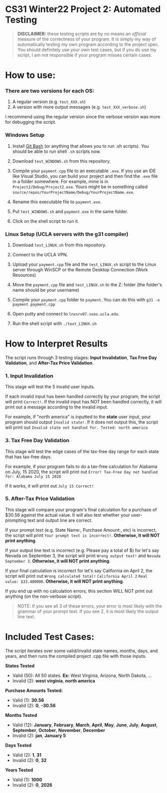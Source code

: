 # CS31 Winter22 Project 2: Automated Testing

>**DISCLAIMER:** these testing scripts are by no means an *official* measure of the correctness of your program.
It is simply my way of automatically testing my own program according to the project spec.
You should definitely use your own test cases, but if you do use my script, I am not responsible if your program misses certain cases.

# How to use:
### There are two versions for each OS: 
1. A regular version (e.g. `test_XXX.sh`)
2. A version with more output messages (e.g. `test_XXX_verbose.sh`)

I recommend using the regular version since the verbose version was more for debugging the script.

### Windows Setup
1. Install [Git Bash](http://sourceforge.net/projects/mingw-w64/files/Toolchains%20targetting%20Win32/Personal%20Builds/mingw-builds/installer/mingw-w64-install.exe/download) (or anything that allows you to run .sh scripts). You should be able to run shell `.sh` scripts now.

2. Download `test_WINDOWS.sh` from this repository.

3. Compile your `payment.cpp` file to an executable `.exe`.
If you use an IDE like Visual Studio, you can build your project and then find the `.exe` file in a folder somewhere. For example, mine is in `Project2/Debug/Project2.exe`. Yours might be in something called `source/repos/YourProjectName/Debug/YourProjectName.exe`.

4. Rename this executable file to `payment.exe`.

5. Put `test_WINDOWS.sh` and `payment.exe` in the same folder. 

6. Click on the shell script to run it.

### Linux Setup (UCLA servers with the g31 compiler)
1. Download `test_LINUX.sh` from this repository.

2. Connect to the UCLA VPN.

3. Upload your `payment.cpp` file and the `test_LINUX.sh` script to the Linux server through WinSCP or the Remote Desktop Connection (Work Resources)

4. Move the `payment.cpp` file and `test_LINUX.sh` to the Z: folder (the folder's name should be your username)

5. Compile your `payment.cpp` folder to `payment`. You can do this with `g31 -o payment payment.cpp`

6. Open putty and connect to `lnxsrv07.seas.ucla.edu`.

7. Run the shell script with `./text_LINUX.sh`

# How to Interpret Results
The script runs through 3 testing stages: **Input Invalidation**, **Tax Free Day Validation**, and **After-Tax Price Validation**.

### 1. Input Invalidation
This stage will test the 5 invalid user inputs.
  
If each invalid input has been handled correctly by your program, the script will print `Correct!`.
If the invalid input has NOT been handled correctly, it will print out a message according to the invalid input.

For example, if "north america" is inputted to the **state** user input, your program should output `Invalid state!`.
If it does not output this, the script will print out `Invalid state not handled for. Tested: north america`

### 3. Tax Free Day Validation
This stage will test the edge cases of the tax-free day range for each state that has tax-free days.

For example, if your program fails to do a tax-free calculation for Alabama on July, 15 2020, the script will print out `Error! Tax-Free Day not handled for: Alabama July 15 2020`

If it works, it will print out `July 15 Correct!`

### 5. After-Tax Price Validation
This stage will compare your program's final calculation for a purchase of $30.56 against the actual value. It will also test whether your user-prompting text and output line are correct.

If your prompt text (e.g. State Name:, Purchase Amount:, etc) is incorrect, the script will print `Your prompt text is incorrect!`. **Otherwise, it will NOT print anything**.

If your output line text is incorrect (e.g. Please pay a total of $) for let's say Nevada on September 3, the script will print `Wrong output text!` and `Nevada September 3`. **Otherwise, it will NOT print anything**.

If your final calculation is incorrect for let's say California on April 2, the script will print out `Wrong calculated total!` `California April 2` `Real value: $33.480000`. **Otherwise, it will NOT print anything**.

If you end up with no calculation errors, this section WILL NOT print out anything (on the non-verbose script).

> NOTE: If you see all 3 of these errors, your error is most likely with the grammar of your prompt text. If you see 2, it is most likely the output line text.

# Included Test Cases:
The script iterates over some valid/invalid state names, months, days, and years, and then runs the compiled project .cpp file with those inputs.

**States Tested**
- Valid (50): All 50 states. **Ex:** West Virginia, Arizona, North Dakota, ...
- Invalid (2): **west virginia**, **north america**

**Purchase Amounts Tested:**
- Valid (1): **30.56**
- Invalid (2): **0**, **-30.56**

**Months Tested**
- Valid (12): **January**, **February**, **March**, **April**, **May**, **June**, **July**, **August**, **September**, **October**, **November**, **December**
- Invalid (2): **jan**, **January 5**

**Days Tested**
- Valid (2): **1**, **31**
- Invalid (2): **0**, **32**

**Years Tested**
- Valid (1): **1000**
- Invalid (2): **0**, **2026**
